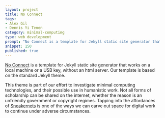 ```yaml
---
layout: project
title: No Connect
tags:
- Alex Gil
- Dennis Yi Tenen
category: minimal-computing
type: web development
prompt: "No Connect is a template for Jekyll static site generator that works on a local machine or a USB key, without an html server."
snippet: 150
published: true
---
```


[No Connect](https://github.com/xpmethod/no-connect) is a template for Jekyll
static site generator that works on a local machine or a USB key, without an
html server. Our template is based on the standard Jekyll theme.

This theme is part of our effort to investigate minimal computing technologies,
and their possible use in humanistic work. Not all forms of scholarship can be
shared on the internet, whether the reason is an unfriendly government or
copyright regimes. Tapping into the affordances of
[Sneakernets](https://en.wikipedia.org/wiki/Sneakernet) is one of the ways we
can carve out space for digital work to continue under adverse circumstances.
